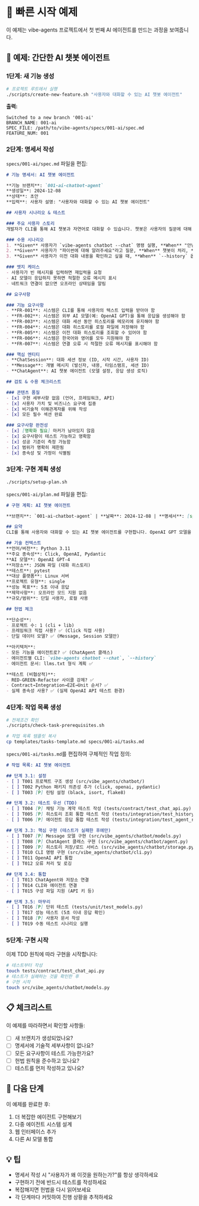 # 🚀 빠른 시작 예제

이 예제는 vibe-agents 프로젝트에서 첫 번째 AI 에이전트를 만드는 과정을 보여줍니다.

## 📝 예제: 간단한 AI 챗봇 에이전트

### 1단계: 새 기능 생성

```bash
# 프로젝트 루트에서 실행
./scripts/create-new-feature.sh "사용자와 대화할 수 있는 AI 챗봇 에이전트"
```

**출력:**
```
Switched to a new branch '001-ai'
BRANCH_NAME: 001-ai
SPEC_FILE: /path/to/vibe-agents/specs/001-ai/spec.md
FEATURE_NUM: 001
```

### 2단계: 명세서 작성

`specs/001-ai/spec.md` 파일을 편집:

```markdown
# 기능 명세서: AI 챗봇 에이전트

**기능 브랜치**: `001-ai-chatbot-agent`  
**생성일**: 2024-12-08  
**상태**: 초안  
**입력**: 사용자 설명: "사용자와 대화할 수 있는 AI 챗봇 에이전트"

## 사용자 시나리오 & 테스트

### 주요 사용자 스토리
개발자가 CLI를 통해 AI 챗봇과 자연어로 대화할 수 있습니다. 챗봇은 사용자의 질문에 대해 상황에 맞는 답변을 제공합니다.

### 수용 시나리오
1. **Given** 사용자가 `vibe-agents chatbot --chat` 명령 실행, **When** "안녕하세요"라고 입력, **Then** 친근한 한국어 인사말로 응답
2. **Given** 사용자가 "파이썬에 대해 알려주세요"라고 질문, **When** 챗봇이 처리, **Then** 파이썬에 대한 유용한 정보를 구조화된 형식으로 제공
3. **Given** 사용자가 이전 대화 내용을 확인하고 싶을 때, **When** `--history` 옵션 사용, **Then** 최근 대화 기록을 보여줌

### 엣지 케이스
- 사용자가 빈 메시지를 입력하면 재입력을 요청
- AI 모델이 응답하지 못하면 적절한 오류 메시지 표시
- 네트워크 연결이 없으면 오프라인 상태임을 알림

## 요구사항

### 기능 요구사항
- **FR-001**: 시스템은 CLI를 통해 사용자의 텍스트 입력을 받아야 함
- **FR-002**: 시스템은 외부 AI 모델(예: OpenAI GPT)을 통해 응답을 생성해야 함
- **FR-003**: 시스템은 대화 세션 동안 히스토리를 메모리에 유지해야 함
- **FR-004**: 시스템은 대화 히스토리를 로컬 파일에 저장해야 함
- **FR-005**: 시스템은 이전 대화 히스토리를 조회할 수 있어야 함
- **FR-006**: 시스템은 한국어와 영어를 모두 지원해야 함
- **FR-007**: 시스템은 연결 오류 시 적절한 오류 메시지를 표시해야 함

### 핵심 엔티티
- **ChatSession**: 대화 세션 정보 (ID, 시작 시간, 사용자 ID)
- **Message**: 개별 메시지 (발신자, 내용, 타임스탬프, 세션 ID)
- **ChatAgent**: AI 챗봇 에이전트 (모델 설정, 응답 생성 로직)

## 검토 & 수용 체크리스트

### 콘텐츠 품질
- [x] 구현 세부사항 없음 (언어, 프레임워크, API)
- [x] 사용자 가치 및 비즈니스 요구에 집중
- [x] 비기술적 이해관계자를 위해 작성
- [x] 모든 필수 섹션 완료

### 요구사항 완전성
- [x] [명확화 필요] 마커가 남아있지 않음
- [x] 요구사항이 테스트 가능하고 명확함
- [x] 성공 기준이 측정 가능함
- [x] 범위가 명확히 제한됨
- [x] 종속성 및 가정이 식별됨
```

### 3단계: 구현 계획 생성

```bash
./scripts/setup-plan.sh
```

`specs/001-ai/plan.md` 파일을 편집:

```markdown
# 구현 계획: AI 챗봇 에이전트

**브랜치**: `001-ai-chatbot-agent` | **날짜**: 2024-12-08 | **명세서**: [spec.md](./spec.md)

## 요약
CLI를 통해 사용자와 대화할 수 있는 AI 챗봇 에이전트를 구현합니다. OpenAI GPT 모델을 백엔드로 사용하며, 로컬 파일 시스템에 대화 히스토리를 저장합니다.

## 기술 컨텍스트
**언어/버전**: Python 3.11  
**주요 종속성**: Click, OpenAI, Pydantic  
**AI 모델**: OpenAI GPT-4  
**저장소**: JSON 파일 (대화 히스토리)  
**테스트**: pytest  
**대상 플랫폼**: Linux 서버  
**프로젝트 유형**: single  
**성능 목표**: 5초 이내 응답  
**제약사항**: 오프라인 모드 지원 없음  
**규모/범위**: 단일 사용자, 로컬 사용

## 헌법 체크

**단순성**:
- 프로젝트 수: 1 (cli + lib)
- 프레임워크 직접 사용? ✅ (Click 직접 사용)
- 단일 데이터 모델? ✅ (Message, Session 모델만)

**아키텍처**:
- 모든 기능을 에이전트로? ✅ (ChatAgent 클래스)
- 에이전트별 CLI: `vibe-agents chatbot --chat`, `--history`
- 에이전트 문서: llms.txt 형식 계획 ✅

**테스트 (비협상적)**:
- RED-GREEN-Refactor 사이클 강제? ✅
- Contract→Integration→E2E→Unit 순서? ✅
- 실제 종속성 사용? ✅ (실제 OpenAI API 테스트 환경)
```

### 4단계: 작업 목록 생성

```bash
# 전제조건 확인
./scripts/check-task-prerequisites.sh

# 작업 목록 템플릿 복사
cp templates/tasks-template.md specs/001-ai/tasks.md
```

`specs/001-ai/tasks.md`를 편집하여 구체적인 작업 정의:

```markdown
# 작업 목록: AI 챗봇 에이전트

## 단계 3.1: 설정
- [ ] T001 프로젝트 구조 생성 (src/vibe_agents/chatbot/)
- [ ] T002 Python 패키지 의존성 추가 (click, openai, pydantic)
- [ ] T003 [P] 린팅 설정 (black, isort, flake8)

## 단계 3.2: 테스트 우선 (TDD)
- [ ] T004 [P] 채팅 기능 계약 테스트 작성 (tests/contract/test_chat_api.py)
- [ ] T005 [P] 히스토리 조회 통합 테스트 작성 (tests/integration/test_history.py)
- [ ] T006 [P] 에이전트 응답 통합 테스트 작성 (tests/integration/test_agent_response.py)

## 단계 3.3: 핵심 구현 (테스트가 실패한 후에만)
- [ ] T007 [P] Message 모델 구현 (src/vibe_agents/chatbot/models.py)
- [ ] T008 [P] ChatAgent 클래스 구현 (src/vibe_agents/chatbot/agent.py)
- [ ] T009 [P] 히스토리 저장/로드 서비스 (src/vibe_agents/chatbot/storage.py)
- [ ] T010 CLI 명령 구현 (src/vibe_agents/chatbot/cli.py)
- [ ] T011 OpenAI API 통합
- [ ] T012 오류 처리 및 로깅

## 단계 3.4: 통합
- [ ] T013 ChatAgent와 저장소 연결
- [ ] T014 CLI와 에이전트 연결
- [ ] T015 구성 파일 지원 (API 키 등)

## 단계 3.5: 마무리
- [ ] T016 [P] 단위 테스트 (tests/unit/test_models.py)
- [ ] T017 성능 테스트 (5초 이내 응답 확인)
- [ ] T018 [P] 사용자 문서 작성
- [ ] T019 수동 테스트 시나리오 실행
```

### 5단계: 구현 시작

이제 TDD 원칙에 따라 구현을 시작합니다:

```bash
# 테스트부터 작성
touch tests/contract/test_chat_api.py
# 테스트가 실패하는 것을 확인한 후
# 구현 시작
touch src/vibe_agents/chatbot/models.py
```

## 📋 체크리스트

이 예제를 따라하면서 확인할 사항들:

- [ ] 새 브랜치가 생성되었나요?
- [ ] 명세서에 기술적 세부사항이 없나요?
- [ ] 모든 요구사항이 테스트 가능한가요?
- [ ] 헌법 원칙을 준수하고 있나요?
- [ ] 테스트를 먼저 작성하고 있나요?

## 🎯 다음 단계

이 예제를 완료한 후:

1. 더 복잡한 에이전트 구현해보기
2. 다중 에이전트 시스템 설계
3. 웹 인터페이스 추가
4. 다른 AI 모델 통합

## 💡 팁

- 명세서 작성 시 "사용자가 왜 이것을 원하는가?"를 항상 생각하세요
- 구현하기 전에 반드시 테스트를 작성하세요
- 복잡해지면 헌법을 다시 읽어보세요
- 각 단계마다 커밋하여 진행 상황을 추적하세요
